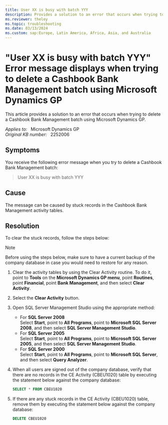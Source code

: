 ```yaml
---
title: User XX is busy with batch YYY
description: Provides a solution to an error that occurs when trying to delete a Cashbook Bank Management batch using Microsoft Dynamics GP.
ms.reviewer: theley
ms.topic: troubleshooting
ms.date: 03/13/2024
ms.custom: sap:Europe, Latin America, Africa, Asia, and Australia
---
```

# "User XX is busy with batch YYY" Error message displays  when trying to delete a Cashbook Bank Management batch using Microsoft Dynamics GP

This article provides a solution to an error that occurs when trying to delete a Cashbook Bank Management batch using Microsoft Dynamics GP.

_Applies to:_ &nbsp; Microsoft Dynamics GP  
_Original KB number:_ &nbsp; 2252006

## Symptoms

You receive the following error message when you try to delete a Cashbook Bank Management batch:

> User XX is busy with batch YYY

## Cause

The message can be caused by stuck records in the Cashbook Bank Management activity tables.

## Resolution

To clear the stuck records, follow the steps below:

> [!NOTE]
> Before using the steps below, make sure to have a current backup of the company database in case you would need to restore for any reason.

1. Clear the activity tables by using the Clear Activity routine.  To do it, point to **Tools** on the **Microsoft Dynamics GP menu**, point **Routines**, point **Financial**, point **Bank Management**, and then select **Clear Activity**.

2. Select the **Clear Activity** button.

3. Open SQL Server Management Studio using the appropriate method:

    - For **SQL Server 2008**  
        Select **Start**, point to **All Programs**, point to **Microsoft SQL Server 2008**, and then select **SQL Server Management Studio**.
    - For **SQL Server 2005**  
        Select **Start**, point to **All Programs**, point to **Microsoft SQL Server 2005**, and then select **SQL Server Management Studio**.
    - For **SQL Server 2000**  
        Select **Start**, point to **All Programs**, point to **Microsoft SQL Server**, and then select **Query Analyzer**.

4. When all users are signed out of the company database, verify that there are no records in the CE Activity (CBEU1020) table by executing the statement below against the company database:

    ```sql
    SELECT * FROM CBEU1020
    ```

5. If there are any stuck records in the CE Activity (CBEU1020) table, remove them by executing the statement below against the company database:

    ```sql
    DELETE CBEU1020
    ```
